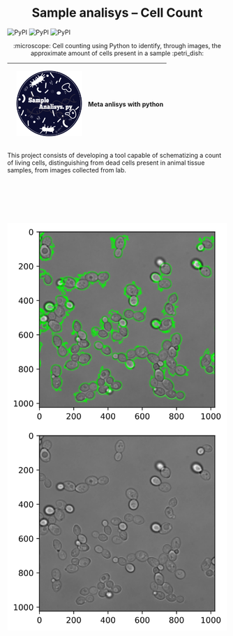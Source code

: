 <h1 align="center">  Sample analisys – Cell Count</h1>


<img alt="PyPI" src="https://img.shields.io/pypi/v/numpy?label=Numpy&logo=Numpy&style=flat-square"> <img alt="PyPI" src="https://img.shields.io/pypi/v/opencv-python?label=OpenCV&logo=opencv&style=flat-square"> <img alt="PyPI" src="https://img.shields.io/pypi/v/matplotlib?label=Matplotlib&logo=Matplotlib&style=flat-square">



<p align="center"> :microscope: Cell counting using Python to identify, through images, the approximate amount of cells present in a sample :petri_dish: </p>


|    |<p><img src="recurso.png" height="150px">| Meta anlisys with python|
|---:|:---------------------------------------:|:-----------------------:|
 
<p align="justfi">This project consists of developing a tool capable of schematizing a count of living cells, distinguishing from dead cells present in animal tissue samples, from images collected from lab.</p>


<br><br><br><br><br>
<div>
<img align="left" src="ex2.svg"><img align="right" src="ex1.svg">
</div>
